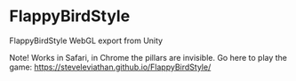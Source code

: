 # FlappyBirdStyle
FlappyBirdStyle WebGL export from Unity

Note! Works in Safari, in Chrome the pillars are invisible.
Go here to play the game:
https://steveleviathan.github.io/FlappyBirdStyle/
